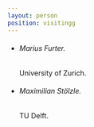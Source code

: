 ```yaml
---
layout: person
position: visitingg
---
```


<ul class="visiting-list">
<li><h6 class="visiting-name">Marius Furter.</h6> <p class="visiting-excerpt">University of Zurich.</p></li>
<li><h6 class="visiting-name">Maximilian Stölzle.</h6> <p class="visiting-excerpt">TU Delft.</p></li>
</ul>
